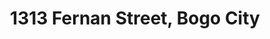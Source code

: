 ---
title: 1313 Fernan Street, Bogo City
url: /1313-fernan-street-bogo-city/
latitude: 11.051
longitude: 124.004
---